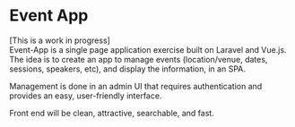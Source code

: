 # Event App
[This is a work in progress]  
Event-App is a single page application exercise built on Laravel and Vue.js. The idea is to create an app to manage events 
(location/venue, dates, sessions, speakers, etc), and display the information, in an SPA.

Management is done in an admin UI that requires authentication and provides an easy, user-friendly
interface.

Front end will be clean, attractive, searchable, and fast.
